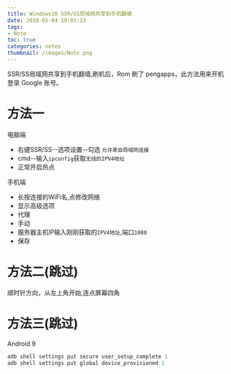 ```yaml
---
title: Windows10 SSR/SS局域网共享到手机翻墙
date: 2018-05-04 19:03:13
tags:
- Note
toc: true
categories: notes
thumbnail: /images/Note.png
---
```

SSR/SS局域网共享到手机翻墙,刷机后，Rom 刷了  pengapps，此方法用来开机登录 Google 账号。
<!--more-->
# 方法一
电脑端
- 右键SSR/SS--选项设置--勾选 `允许来自局域网连接`
- cmd--输入`ipconfig`获取`无线的IPV4地址`
- 正常开启热点

手机端
- 长按连接的WiFi名,点修改网络
- 显示高级选项
- 代理
- 手动
- 服务器主机IP输入刚刚获取的`IPV4地址`,端口`1080`
- 保存

# 方法二(跳过)
顺时针方向，从左上角开始,连点屏幕四角

# 方法三(跳过)
Android 9
```adb
adb shell settings put secure user_setup_complete 1
adb shell settings put global device_provisioned 1
```